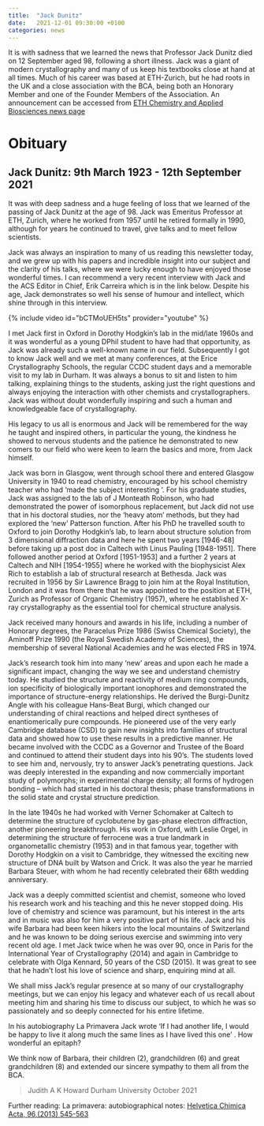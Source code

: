 ```yaml
---
title:  "Jack Dunitz"
date:   2021-12-01 09:30:00 +0100
categories: news
---
```


It is with sadness that we learned the news that Professor Jack Dunitz died on 12 September aged 98, following a short illness. 
Jack was a giant of modern crystallography and many of us keep his textbooks close at hand at all times. Much of his career was based 
at ETH-Zurich, but he had roots in the UK and a close association with the BCA, being both an Honorary Member and one of the Founder
Members of the Association. An announcement can be accessed from [ETH Chemistry and Applied Biosciences news page](https://chab.ethz.ch/en/news-and-events/d-chab-news/2021/09/jack-dunitz-deceased.html)

# Obituary

## Jack Dunitz: 9th March 1923 - 12th September 2021

It was with deep sadness and a huge feeling of loss that we learned of the passing of Jack Dunitz at the age of 98.  Jack was Emeritus Professor at ETH, Zurich, where he worked from 1957 until he retired formally in 1990, although for years he continued to travel, give talks and to meet fellow scientists.

Jack was always an inspiration to many of us reading this newsletter today, and we grew up with his papers and incredible insight into our subject and the clarity of his talks, where we were lucky enough to have enjoyed those wonderful times. I can recommend a very recent interview with Jack and the ACS Editor in Chief, Erik Carreira which is in the link below. Despite his age, Jack demonstrates so well his sense of humour and intellect, which shine through in this interview.

{% include video id="bCTMoUEH5ts" provider="youtube" %}

I met Jack first in Oxford in Dorothy Hodgkin’s lab in the mid/late 1960s and it was wonderful as a young DPhil student to have had that opportunity, as Jack was already such a well-known name in our field. Subsequently I got to know Jack well and we met at many conferences, at the Erice Crystallography Schools, the regular CCDC student days and a memorable visit to my lab in Durham.  It was always a bonus to sit and listen to him talking, explaining things to the students, asking just the right questions and always enjoying the interaction with other chemists and crystallographers. Jack was without doubt wonderfully inspiring and such a human and knowledgeable face of crystallography.

His legacy to us all is enormous and Jack will be remembered for the way he taught and inspired others, in particular the young, the kindness he showed to nervous students and the patience he demonstrated to new comers to our field who were keen to learn the basics and more, from Jack himself. 

Jack was born in Glasgow, went through school there and entered Glasgow University in 1940 to read chemistry, encouraged by his school chemistry teacher who had ‘made the subject interesting ‘. For his graduate studies, Jack was assigned to the lab of J Monteath Robinson, who had demonstrated the power of isomorphous replacement, but Jack did not use that in his doctoral studies, nor the ‘heavy atom’ methods,  but they had explored the ‘new’ Patterson function.   After his PhD he travelled south to Oxford to join Dorothy Hodgkin’s lab, to learn about structure solution from 3 dimensional diffraction data and here he spent two years [1946-48] before taking up a post doc in Caltech with Linus Pauling [1948-1951]. There followed another period at Oxford [1951-1953] and a further 2 years at Caltech and NIH [1954-1955] where he worked with the biophysicist Alex Rich to establish a lab of structural research at Bethesda. Jack was recruited in 1956 by Sir Lawrence Bragg to join him at the Royal Institution, London and it was from there that he was appointed to the position at ETH, Zurich as Professor of Organic Chemistry (1957), where he established X-ray crystallography as the essential tool for chemical structure analysis.

Jack received many honours and awards in his life, including a number of Honorary degrees, the Paracelus Prize 1986 (Swiss Chemical Society), the Aminoff  Prize 1990 (the Royal Swedish Academy of Sciences),  the membership of several National Academies and he was elected FRS in 1974.

Jack’s research took him into many ‘new’ areas and upon each he made a significant impact, changing the way we see and understand chemistry today.  He studied the structure and reactivity of medium ring compounds, ion specificity of biologically important ionophores and demonstrated the importance of structure-energy relationships. He derived the Burgi-Dunitz Angle with his colleague Hans-Beat Burgi, which changed our understanding of chiral reactions and helped direct syntheses of enantiomerically pure compounds. He pioneered use of the very early Cambridge database (CSD) to gain new insights into families of structural data and showed how to use these results in a predictive manner. He became involved with the CCDC as a Governor and Trustee of the Board and continued to attend their student days into his 90’s. The students loved to see him and, nervously, try to answer Jack’s penetrating questions. Jack was deeply interested in the expanding and now commercially important study of polymorphs; in experimental charge density; all forms of hydrogen bonding – which had started in his doctoral thesis; phase transformations in the solid state and crystal structure prediction. 

In the late 1940s he had worked with Verner Schomaker at Caltech to determine the structure of cyclobutene by gas-phase electron diffraction, another pioneering breakthrough.  His work in Oxford, with Leslie Orgel, in determining the structure of ferrocene was a true landmark in organometallic chemistry (1953) and in that famous year, together with Dorothy Hodgkin on a visit to Cambridge, they witnessed the exciting new structure of DNA built by Watson and Crick.  It was also the year he married Barbara Steuer, with whom he had recently celebrated their 68th wedding anniversary. 

Jack was a deeply committed scientist and chemist, someone who loved his research work and his teaching and this he never stopped doing. His love of chemistry and science was paramount, but his interest in the arts and in music was also for him a very positive part of his life.  Jack and his wife Barbara had been keen hikers into the local mountains of Switzerland and he was known to be doing serious exercise and swimming into very recent old age. I met Jack twice when he was over 90, once in Paris for the International Year of Crystallography (2014) and again in Cambridge to celebrate with Olga Kennard, 50 years of the CSD (2015).  It was great to see that he hadn’t lost his love of science and sharp, enquiring mind at all. 

We shall miss Jack’s regular presence at so many of our crystallography meetings, but we can enjoy his legacy and whatever each of us recall about meeting him and sharing his time to discuss our subject, to which he was so passionately and so deeply connected for his entire lifetime. 

In his autobiography La Primavera Jack wrote  ‘If I had another life, I would be happy to live it along much the same lines as I have lived this one’ . How wonderful an epitaph?

We think now of Barbara,  their children (2),  grandchildren (6) and great grandchildren (8) and extended our sincere sympathy to them all from the BCA.

> Judith A K Howard 
> Durham University
> October 2021

Further reading: La primavera: autobiographical notes: [Helvetica Chimica Acta, 96,(2013) 545-563](https://onlinelibrary.wiley.com/doi/10.1002/hlca.201300038)

